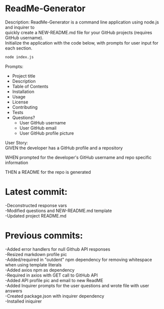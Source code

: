# ReadMe-Generator  
Description: ReadMe-Generator is a command line application using node.js and inquirer to  
quickly create a NEW-README.md file for your GitHub projects (requires GitHub username).  
Initialize the application with the code below, with prompts for user input for each section.

```sh
node index.js
```
Prompts:  
* Project title  
* Description  
* Table of Contents  
* Installation  
* Usage  
* License  
* Contributing  
* Tests  
* Questions?   
  * User GitHub username  
  * User GitHub email
  * User GitHub profile picture   

User Story:  
GIVEN the developer has a GitHub profile and a repository  

WHEN prompted for the developer's GitHub username and repo specific information  

THEN a README for the repo is generated  

# Latest commit:  
-Deconstructed response vars  
-Modified questions and NEW-README.md template  
-Updated project README.md   

# Previous commits:  
-Added error handlers for null Github API responses  
-Resized markdown profile pic  
-Added/required in "outdent" npm dependency for removing whitespace when using template literals   
-Added axios npm as dependency  
-Required in axios with GET call to GitHub API  
-Added API profile pic and email to new ReadME  
-Added Inquirer prompts for the user questions and wrote file with user answers  
-Created package.json with inquirer dependency  
-Installed iniquirer  